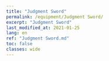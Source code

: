 ```yaml
---
title: "Judgment Sword"
permalink: /equipment/Judgment Sword/
excerpt: "Judgment Sword"
last_modified_at: 2021-01-25
lang: en
ref: "Judgment Sword.md"
toc: false
classes: wide
---
```


